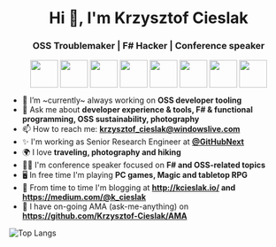 <h1 align="center">Hi 👋, I'm Krzysztof Cieslak</h1>
<h3 align="center">OSS Troublemaker | F# Hacker | Conference speaker</h3>

<p align="center">
<a href="https://twitter.com/Krzysztof-Cieslak" target="blank"><img align="center" src="https://cdn.jsdelivr.net/npm/simple-icons@3.0.1/icons/twitter.svg" height="50" width="50" /></a>
<a href="https://medium.com/@k_cieslak" target="blank"><img align="center" src="https://cdn.jsdelivr.net/npm/simple-icons@3.0.1/icons/medium.svg" height="50" width="50" /></a>
<a href="https://sessionize.com/krzysztof-cieslak/" target="blank"><img align="center" src="https://cdn.jsdelivr.net/npm/simple-icons@3.0.1/icons/googlecalendar.svg" height="50" width="50" /></a>
<a href="https://www.youtube.com/channel/UCMAGUn-ozs60mLwQeVreSdg" target="blank"><img align="center" src="https://cdn.jsdelivr.net/npm/simple-icons@3.0.1/icons/youtube.svg" height="50" width="50" /></a>
<a href="https://www.twitch.tv/k_cieslak" target="blank"><img align="center" src="https://cdn.jsdelivr.net/npm/simple-icons@3.0.1/icons/twitch.svg" height="50" width="50" /></a>
<a href="https://500px.com/krzysztofcieslak" target="blank"><img align="center" src="https://cdn.jsdelivr.net/npm/simple-icons@3.0.1/icons/500px.svg" height="50" width="50" /></a>
<a href="https://www.goodreads.com/user/show/61702968-krzysztof" target="blank"><img align="center" src="https://cdn.jsdelivr.net/npm/simple-icons@3.0.1/icons/goodreads.svg" height="50" width="50" /></a>
<a href="http://kcieslak.io/" target="blank"><img align="center" src="https://cdn.jsdelivr.net/npm/simple-icons@3.0.1/icons/rss.svg" height="50" width="50" /></a>

</p>

<!-- <p align="left"> <img src="https://komarev.com/ghpvc/?username=Krzysztof-Cieslak" alt="Krzysztof-Cieslak" /> </p> -->

- 🔭 I’m ~currently~ always working on **OSS developer tooling** 
- 💬 Ask me about **developer experience & tools, F# & functional programming, OSS sustainability, photography**
- 📫 How to reach me: **krzysztof_cieslak@windowslive.com**
- ✨ I'm working as Senior Research Engineer at **[@GitHubNext](https://github.com/githubnext)**
- 🌍 I love **traveling, photography and hiking**
- 🤹‍♂️ I'm conference speaker focused on **F# and OSS-related topics**
- 🖥 In free time I'm playing **PC games, Magic and tabletop RPG**
- 📝 From time to time I'm blogging at **http://kcieslak.io/ and https://medium.com/@k_cieslak**
- 🎉 I have on-going AMA (ask-me-anything) on **https://github.com/Krzysztof-Cieslak/AMA**


![Top Langs](https://github-readme-stats.vercel.app/api/top-langs/?username=Krzysztof-Cieslak&layout=compact&hide=html,css)

<a rel="me" href="https://mastodon.social/@k_cieslak"></a>
